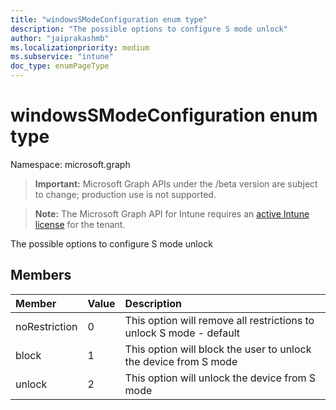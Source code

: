 ```yaml
---
title: "windowsSModeConfiguration enum type"
description: "The possible options to configure S mode unlock"
author: "jaiprakashmb"
ms.localizationpriority: medium
ms.subservice: "intune"
doc_type: enumPageType
---
```


# windowsSModeConfiguration enum type

Namespace: microsoft.graph
> **Important:** Microsoft Graph APIs under the /beta version are subject to change; production use is not supported.

> **Note:** The Microsoft Graph API for Intune requires an [active Intune license](https://go.microsoft.com/fwlink/?linkid=839381) for the tenant.


The possible options to configure S mode unlock

## Members
|Member|Value|Description|
|:---|:---|:---|
|noRestriction|0|This option will remove all restrictions to unlock S mode - default|
|block|1|This option will block the user to unlock the device from S mode|
|unlock|2|This option will unlock the device from S mode|
